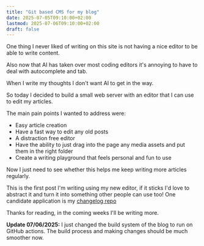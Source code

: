 ```yaml
---
title: "Git based CMS for my blog"
date: 2025-07-05T09:10:00+02:00
lastmod: 2025-07-06T09:10:00+02:00
draft: false
---
```


One thing I never liked of writing on this site is not having a nice editor to be able to write content.

Also now that AI has taken over most coding editors it's annoying to have to deal with autocomplete and tab.

When I write my thoughts I don't want AI to get in the way.

So today I decided to build a small web server with an editor that I can use to edit my articles.

The main pain points I wanted to address were:

- Easy article creation
- Have a fast way to edit any old posts
- A distraction free editor
- Have the ability to just drag into the page any media assets and put them in the right folder
- Create a writing playground that feels personal and fun to use


Now I just need to see whether this helps me keep writing more articles regularly.

This is the first post I'm writing using my new editor, if it sticks I'd love to abstract it and turn it into something other people can use too! One candidate application is my [changelog repo](https://github.com/juneHQ/changelog)

Thanks for reading, in the coming weeks I'll be writing more.

**Update 07/06/2025:** I just changed the build system of the blog to run on GitHub actions. The build process and making changes should be much smoother now.